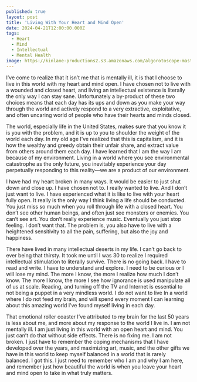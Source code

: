 ```yaml
---
published: true
layout: post
title: 'Living With Your Heart and Mind Open'
date: 2024-04-21T12:00:00.000Z
tags:
  - Heart
  - Mind
  - Intellectual
  - Mental Health
image: https://kinlane-productions2.s3.amazonaws.com/algorotoscope-master/uncle-sam-Kins-Album-Mom-2_0010.jpg
---
```

I’ve come to realize that it isn’t me that is mentally ill, it is that I choose to live in this world with my heart and mind open. I have chosen not to live with a wounded and closed heart, and living an intellectual existence is literally the only way I can stay sane. Unfortunately a by-product of these two choices means that each day has its ups and down as you make your way through the world and actively respond to a very extractive, exploitative, and often uncaring world of people who have their hearts and minds closed.

The world, especially life in the United States, makes sure that you know it is you with the problem, and it is up to you to shoulder the weight of the world each day. In my old age I’ve realized that this is capitalism, and it is how the wealthy and greedy obtain their unfair share, and extract value from others around them each day. I have learned that I am the way I am because of my environment. Living in a world where you see environmental catastrophe as the only future, you inevitably experience your day perpetually responding to this reality—we are a product of our environment. 

I have had my heart broken in many ways. It would be easier to just shut down and close up. I have chosen not to. I really wanted to live. And I don’t just want to live. I have experienced what it is like to live with your heart fully open. It really is the only way I think living a life should be conducted. You just miss so much when you roll through life with a closed heart. You don’t see other human beings, and often just see monsters or enemies. You can’t see art. You don’t really experience music. Eventually you just stop feeling. I don’t want that. The problem is, you also have to live with a heightened sensitivity to all the pain, suffering, but also the joy and happiness. 

There have lived in many intellectual deserts in my life. I can’t go back to ever being that thirsty. It took me until I was 30 to realize I required intellectual stimulation to literally survive. There is no going back. I have to read and write. I have to understand and explore. I need to be curious or I will lose my mind. The more I know, the more I realize how much I don’t know. The more I know, the more I see how ignorance is used manipulate all of us at scale. Reading, and turning off the TV and Internet is essential to not being a puppet in a very mindless world. I do not want to live In a world where I do not feed my brain, and will spend every moment I can learning about this amazing world I’ve found myself living in each day.

That emotional roller coaster I’ve attributed to my brain for the last 50 years is less about me, and more about my response to the world I live in. I am not mentally ill. I am just living in this world with an open heart and mind. You just can’t do that without side effects. There is no fixing me. I am not broken. I just have to remember the coping mechanisms that I have developed over the years, and maximizing art, music, and the other gifts we have in this world to keep myself balanced in a world that is rarely balanced. I got this. I just need to remember who I am and why I am here, and remember just how beautiful the world is when you leave your heart and mind open to take in what truly matters. 